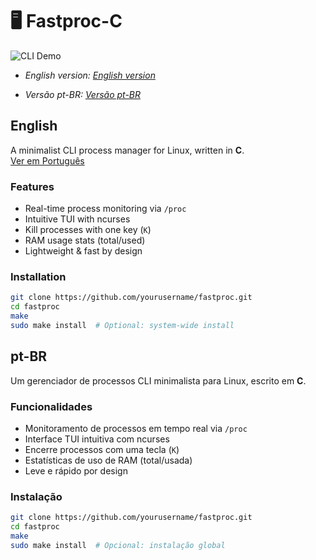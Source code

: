 
# 🖥️ Fastproc-C 
![CLI Demo](https://media4.giphy.com/media/v1.Y2lkPTc5MGI3NjExNmd1MzV6anRhNzZybnI3ODVpNjd3MXBiYzZobXJpOTNpbXplZTkydyZlcD12MV9pbnRlcm5hbF9naWZfYnlfaWQmY3Q9Zw/hRNQ1nta3OnV3VmUHV/giphy.gif)


- *English version: [English version](#English)*

- *Versão pt-BR: [Versão pt-BR](#pt-BR)*

## English

A minimalist CLI process manager for Linux, written in **C**.  
[Ver em Português](##pt-br-fastproc-c)

### Features
-  Real-time process monitoring via `/proc`
-  Intuitive TUI with ncurses
-  Kill processes with one key (`K`)
-  RAM usage stats (total/used)
-  Lightweight & fast by design

### Installation
```bash
git clone https://github.com/yourusername/fastproc.git
cd fastproc
make
sudo make install  # Optional: system-wide install
```

## pt-BR

Um gerenciador de processos CLI minimalista para Linux, escrito em **C**.  

### Funcionalidades
- Monitoramento de processos em tempo real via `/proc`
- Interface TUI intuitiva com ncurses
- Encerre processos com uma tecla (`K`)
- Estatísticas de uso de RAM (total/usada)
- Leve e rápido por design

### Instalação
```bash
git clone https://github.com/yourusername/fastproc.git
cd fastproc
make
sudo make install  # Opcional: instalação global
```
